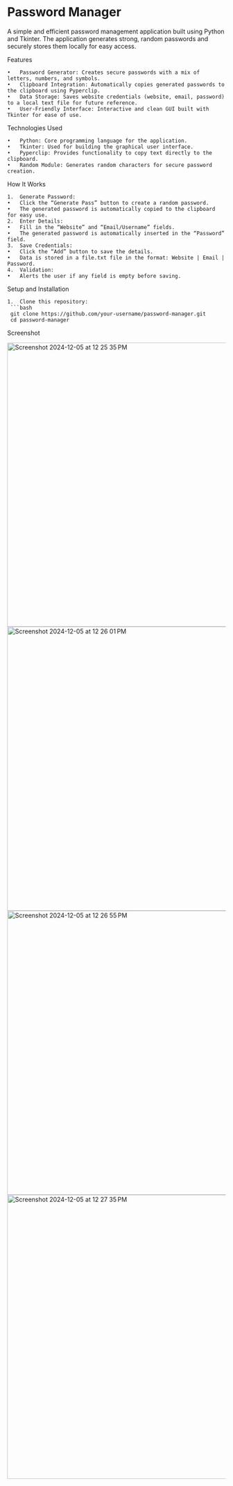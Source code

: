 # Password Manager
A simple and efficient password management application built using Python and Tkinter. The application generates strong, random passwords and securely stores them locally for easy access.

Features

	•	Password Generator: Creates secure passwords with a mix of letters, numbers, and symbols.
	•	Clipboard Integration: Automatically copies generated passwords to the clipboard using Pyperclip.
	•	Data Storage: Saves website credentials (website, email, password) to a local text file for future reference.
	•	User-Friendly Interface: Interactive and clean GUI built with Tkinter for ease of use.

Technologies Used

	•	Python: Core programming language for the application.
	•	Tkinter: Used for building the graphical user interface.
	•	Pyperclip: Provides functionality to copy text directly to the clipboard.
	•	Random Module: Generates random characters for secure password creation.

How It Works

	1.	Generate Password:
	•	Click the “Generate Pass” button to create a random password.
	•	The generated password is automatically copied to the clipboard for easy use.
	2.	Enter Details:
	•	Fill in the “Website” and “Email/Username” fields.
	•	The generated password is automatically inserted in the “Password” field.
	3.	Save Credentials:
	•	Click the “Add” button to save the details.
	•	Data is stored in a file.txt file in the format: Website | Email | Password.
	4.	Validation:
	•	Alerts the user if any field is empty before saving.

Setup and Installation

	1.	Clone this repository:
     ```bash
     git clone https://github.com/your-username/password-manager.git
     cd password-manager
     
Screenshot

<img width="653" alt="Screenshot 2024-12-05 at 12 25 35 PM" src="https://github.com/user-attachments/assets/479c66d1-fe19-44ac-98e7-3dffd47dcd7e">
<img width="653" alt="Screenshot 2024-12-05 at 12 26 01 PM" src="https://github.com/user-attachments/assets/d2bf44b2-147c-4407-917a-ced17569e477">
<img width="653" alt="Screenshot 2024-12-05 at 12 26 55 PM" src="https://github.com/user-attachments/assets/ee2119d6-ae29-44fe-8132-fae4fa2db313">
<img width="653" alt="Screenshot 2024-12-05 at 12 27 35 PM" src="https://github.com/user-attachments/assets/df17b5a0-97df-477d-b78c-e8e8d87ba437">




  
